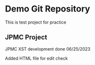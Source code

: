 # Demo Git Repository
This is test project for practice

## JPMC Project
JPMC XST development done 06/25/2023

Added HTML file for edit check
